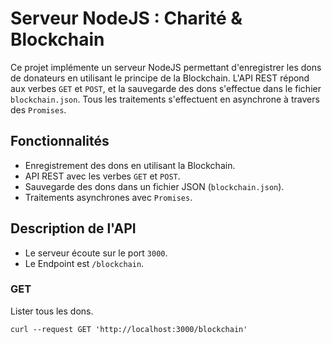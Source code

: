 # Serveur NodeJS : Charité & Blockchain

Ce projet implémente un serveur NodeJS permettant d'enregistrer les dons de donateurs en utilisant le principe de la Blockchain. L'API REST répond aux verbes `GET` et `POST`, et la sauvegarde des dons s'effectue dans le fichier `blockchain.json`. Tous les traitements s'effectuent en asynchrone à travers des `Promises`.

## Fonctionnalités

- Enregistrement des dons en utilisant la Blockchain.
- API REST avec les verbes `GET` et `POST`.
- Sauvegarde des dons dans un fichier JSON (`blockchain.json`).
- Traitements asynchrones avec `Promises`.

## Description de l'API

- Le serveur écoute sur le port `3000`.
- Le Endpoint est `/blockchain`.

### GET

Lister tous les dons.

```shell
curl --request GET 'http://localhost:3000/blockchain'
```
